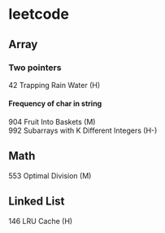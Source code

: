 # leetcode

## Array
### Two pointers
42 Trapping Rain Water (H)  
#### Frequency of char in string
904 Fruit Into Baskets (M)  
992 Subarrays with K Different Integers (H-)  

## Math
553 Optimal Division (M)  

## Linked List
146 LRU Cache (H)  
